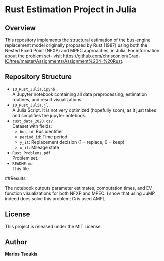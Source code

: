 # Rust Estimation Project in Julia

## Overview

This repository implements the structural estimation of the bus-engine replacement model originally proposed by Rust (1987) using both the Nested Fixed Point (NFXP) and MPEC approaches, in Julia. For information about the problem set- visit https://github.com/chrisconlon/Grad-IO/tree/master/Assignments/Assignment%204-%20Rust.

## Repository Structure

- `IO_Rust_Julia.ipynb`  
  A Jupyter notebook containing all data preprocessing, estimation routines, and result visualizations.
- `IO_Rust_Julia.jl`  
  A Julia Script. It is not very optimized (hopefully soon), as it just takes and simplifies the jupyter notebook. 
- `rust_data_2020.csv`  
  Dataset with fields:
  - `bus_id`: Bus identifier  
  - `period_id`: Time period  
  - `y_it`: Replacement decision (1 = replace, 0 = keep)  
  - `x_it`: Mileage state  
- `Rust_Problems.pdf`  
  Problem set.
- `README.md`  
  This file.

##Results

The notebook outputs parameter estimates, computation times, and EV function visualizations for both NFXP and MPEC. I show that using JuMP indeed does solve this problem; Cris used AMPL. 

## License

This project is released under the MIT License.

## Author

**Marios Tsoukis**

